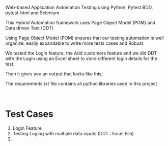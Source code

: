 Web-based Application Automation Testing using Python, Pytest BDD, pytest-html and Selenium

This Hybrid Automation framework uses Page Object Model (POM) and Data driven Test (DDT)

Using Page Object Model (POM) ensures that our testing automation is well organize, easily expandable to write more tests cases and Robust. <br />

We tested the Login feature, the Add customers feature and we did DDT with the Login using an Excel sheet to store different login details for the test. <br />

Then it gives you an output that looks like this; <br />

The requirements.txt file contains all python libraries used in this project

&nbsp;

# Test Cases

1. Login Feature
2. Testing Loging with multiple data inputs (DDT : Excel File)
3. 

